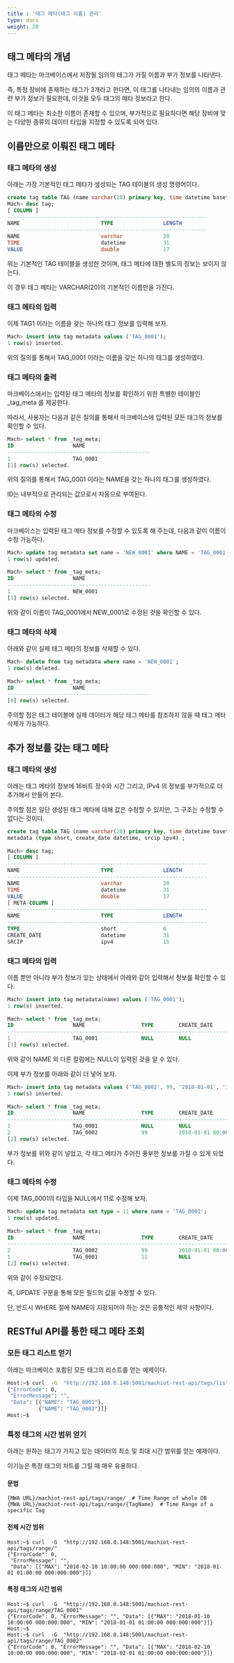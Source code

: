 ```yaml
---
title : '태그 메타(태그 이름) 관리'
type: docs
weight: 20
---
```


## 태그 메타의 개념

태그 메타는 마크베이스에서 저장될 임의의 태그가 가질 이름과 부가 정보를 나타낸다.

즉, 특정 장비에 존재하는 태그가 3개라고 한다면, 이 태그를 나타내는 임의의 이름과 관련 부가 정보가 필요한데, 이것을 모두 태그의 메타 정보라고 한다.

이 태그 메타는 최소한 이름이 존재할 수 있으며,  부가적으로 필요하다면 해당 장비에 맞는 다양한 종류의 데이터 타입을 지정할 수 있도록 되어 있다.

## 이름만으로 이뤄진 태그 메타

### 태그 메타의 생성

아래는 가장 기본적인 태그 메타가 생성되는 TAG 테이블의 생성 명령어이다.

```sql
create tag table TAG (name varchar(20) primary key, time datetime basetime, value double summarized);
Mach> desc tag;
[ COLUMN ]                             
----------------------------------------------------------------
NAME                          TYPE                LENGTH       
----------------------------------------------------------------
NAME                          varchar             20                 
TIME                          datetime            31             
VALUE                         double              17
```

위는 기본적인 TAG 테이블을 생성한 것이며, 태그 메타에 대한 별도의 정보는 보이지 않는다.

이 경우 태그 메타는 VARCHAR(20)의 기본적인 이름만을 가진다.

### 태그 메타의 입력

이제 TAG1 이라는 이름을 갖는 하나의 태그 정보를 입력해 보자.

```sql
Mach> insert into tag metadata values ('TAG_0001');
1 row(s) inserted.
```

위의 질의를 통해서 TAG_0001 이라는 이름을 갖는 하나의 태그를 생성하였다.

### 태그 메타의 출력

마크베이스에서는 입력된 태그 메타의 정보를 확인하기 위한 특별한 테이블인 \_tag\_meta 를 제공한다.

따라서, 사용자는 다음과 같은 질의를 통해서 마크베이스에 입력된 모든 태그의 정보를 확인할 수 있다.

```sql
Mach> select * from _tag_meta;
ID                   NAME                 
----------------------------------------------
1                    TAG_0001             
[1] row(s) selected.
```

위의 질의를 통해서 TAG_0001 이라는 NAME을 갖는 하나의 태그를 생성하였다.

ID는 내부적으로 관리되는 값으로서 자동으로 부여된다.

### 태그 메타의 수정

마크베이스는 입력된 태그 메타 정보를 수정할 수 있도록 해 주는데, 다음과 같이 이름이 수정 가능하다.

```sql
Mach> update tag metadata set name = 'NEW_0001' where NAME = 'TAG_0001';
1 row(s) updated.
 
Mach> select * from _tag_meta;
ID                   NAME                 
----------------------------------------------
1                    NEW_0001             
[1] row(s) selected.
```

위와 같이 이름이 TAG_0001에서 NEW_0001로 수정된 것을 확인할 수 있다.

### 태그 메타의 삭제

아래와 같이 실제 태그 메타의 정보를 삭제할 수 있다.

```sql
Mach> delete from tag metadata where name = 'NEW_0001';
1 row(s) deleted.
 
Mach> select * from _tag_meta;
ID                   NAME                 
----------------------------------------------
[0] row(s) selected.
```

주의할 점은 태그 테이블에 실제 데이터가 해당 태그 메타를 참조하지 않을 때 태그 메타 삭제가 가능하다.

## 추가 정보를 갖는 태그 메타

### 태그 메타의 생성

아래는 태그 메타의 정보에 16비트 정수와 시간 그리고, IPv4 의 정보를 부가적으로 더 추가해서 만들어 본다.

주의할 점은 일단 생성된 태그 메타에 대해 값은 수정할 수 있지만, 그 구조는 수정할 수 없다는 것이다.

```sql
create tag table TAG (name varchar(20) primary key, time datetime basetime, value double summarized)
metadata (type short, create_date datetime, srcip ipv4) ;
 
Mach> desc tag;
[ COLUMN ]                             
----------------------------------------------------------------
NAME                          TYPE                LENGTH       
----------------------------------------------------------------
NAME                          varchar             20                 
TIME                          datetime            31             
VALUE                         double              17                 
[ META-COLUMN ]                             
----------------------------------------------------------------
NAME                          TYPE                LENGTH       
----------------------------------------------------------------
TYPE                          short               6              
CREATE_DATE                   datetime            31             
SRCIP                         ipv4                15   
```

### 태그 메타의 입력

이름 뿐만 아니라 부가 정보가 있는 상태에서 아래와 같이 입력해서 정보를 확인할 수 있다.

```sql
Mach> insert into tag metadata(name) values ('TAG_0001');
1 row(s) inserted.
 
Mach> select * from _tag_meta;
ID                   NAME                  TYPE        CREATE_DATE                     SRCIP          
-------------------------------------------------------------------------------------------------------------
1                    TAG_0001              NULL        NULL                            NULL           
[1] row(s) selected.
```

위와 같이 NAME 외 다른 컬럼에는 NULL이 입력된 것을 알 수 있다.

이제 부가 정보를 아래와  같이 더 넣어 보자.

```sql
Mach> insert into tag metadata values ('TAG_0002', 99, '2010-01-01', '1.1.1.1');
1 row(s) inserted.
 
Mach> select * from _tag_meta;
ID                   NAME                  TYPE        CREATE_DATE                     SRCIP          
-------------------------------------------------------------------------------------------------------------
1                    TAG_0001              NULL        NULL                            NULL           
2                    TAG_0002              99          2010-01-01 00:00:00 000:000:000 1.1.1.1        
[2] row(s) selected.
```

부가 정보를 위와 같이 넣었고, 각 태그 메타가 주어진 풍부한 정보를 가질 수 있게 되었다.

### 태그 메타의 수정

이제 TAG_0001의 타입을 NULL에서 11로 수정해 보자.

```sql
Mach> update tag metadata set type = 11 where name = 'TAG_0001';
1 row(s) updated.
 
Mach> select * from _tag_meta;
ID                   NAME                  TYPE        CREATE_DATE                     SRCIP          
-------------------------------------------------------------------------------------------------------------
2                    TAG_0002              99          2010-01-01 00:00:00 000:000:000 1.1.1.1        
1                    TAG_0001              11          NULL                            NULL           
[2] row(s) selected.
```

위와 같이 수정되었다.

즉,  UPDATE 구문을 통해 모든 필드의 값을 수정할 수 있다.

단, 반드시 WHERE 절에 NAME이 지정되어야 하는 것은 공통적인 제약 사항이다.

## RESTful API를 통한 태그 메타 조회

### 모든 태그 리스트 얻기

아래는 마크베이스 포함된 모든 태그의 리스트를 얻는 예제이다.

```bash
Host:~$ curl  -G  "http://192.168.0.148:5001/machiot-rest-api/tags/list"
{"ErrorCode": 0,
 "ErrorMessage": "",
 "Data": [{"NAME": "TAG_0001"},
          {"NAME": "TAG_0002"}]}
Host:~$
```

### 특정 태그의 시간 범위 얻기

아래는 원하는 태그가 가지고 있는 데이터의 최소 및 최대 시간 범위를 얻는 예제이다.

이기능은 특정 태그의 차트를 그릴 때 매우 유용하다.

#### 문법

```
{MWA URL}/machiot-rest-api/tags/range/  # Time Range of whole DB
{MWA URL}/machiot-rest-api/tags/range/{TagName}  # Time Range of a specific Tag
```

#### 전체 시간 범위

```
Host:~$ curl  -G  "http://192.168.0.148:5001/machiot-rest-api/tags/range/"
{"ErrorCode": 0,
 "ErrorMessage": "",
 "Data": [{"MAX": "2018-02-10 10:00:00 000:000:000", "MIN": "2018-01-01 01:00:00 000:000:000"}]}
```

#### 특정 태그의 시간 범위

```
Host:~$ curl  -G  "http://192.168.0.148:5001/machiot-rest-api/tags/range/TAG_0001"
{"ErrorCode": 0, "ErrorMessage": "", "Data": [{"MAX": "2018-01-10 10:00:00 000:000:000", "MIN": "2018-01-01 01:00:00 000:000:000"}]}
Host:~$
Host:~$ curl  -G  "http://192.168.0.148:5001/machiot-rest-api/tags/range/TAG_0002"
{"ErrorCode": 0, "ErrorMessage": "", "Data": [{"MAX": "2018-02-10 10:00:00 000:000:000", "MIN": "2018-02-01 01:00:00 000:000:000"}]}
```
